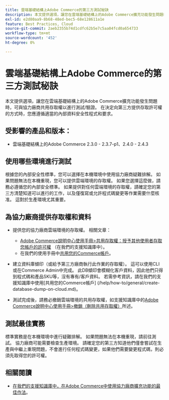 ```yaml
---
title: 雲端基礎結構上Adobe Commerce的第三方測試秘訣
description: 本文提供選項，讓您在雲端基礎結構上的Adobe Commerce擴充功能發生問題時，可與協力廠商共用存取權以進行測試/驗證。
exl-id: e2d80aa9-8b68-48ed-bec5-68e128611a1e
feature: Best Practices, Cloud
source-git-commit: 2aeb2355b74d1cdfc62b5e7c5aa04fcd0a654733
workflow-type: tm+mt
source-wordcount: '452'
ht-degree: 0%

---
```


# 雲端基礎結構上Adobe Commerce的第三方測試秘訣

本文提供選項，讓您在雲端基礎結構上的Adobe Commerce擴充功能發生問題時，可與協力廠商共用存取權以進行測試/驗證。
在決定向第三方提供存取許可權的方式時，您應遵循適當的內部資料安全性程式和要求。

## 受影響的產品和版本：

* 雲端基礎結構上的Adobe Commerce 2.3.0 - 2.3.7-p1、2.4.0 - 2.4.3

## 使用哪些環境進行測試

根據您的內部安全性標準，您可以選擇在本機環境中使用協力廠商疑難排解。 如果問題無法在本機重現，您可以提供雲端環境的存取權。 如果您選擇這麼做，請務必遵循您的內部安全標準。 如果提供對任何雲端環境的存取權，請確定您的第三方清楚知道可以進行的工作，以及僅復寫或允許程式碼變更等作業需要什麼核准。 這對於生產環境尤其重要。

## 為協力廠商提供存取權和資料

* 提供您的協力廠商雲端環境的存取權。 相關文章：

   * [Adobe Commerce說明中心使用手冊>共用存取權：授予其他使用者存取您帳戶的許可權](/help/help-center-guide/help-center/magento-help-center-user-guide.md#shared-access) （在我們的支援知識庫中）。
   * 在我們的使用手冊中[共用您的Commerce帳戶](https://experienceleague.adobe.com/zh-hant/docs/commerce-admin/start/commerce-account/commerce-account-share)。

* 建立資料庫傾印（或給予第三方廠商執行此作業的存取權）。 這可以使用CLI或在Commerce Admin中完成。 此DB傾印會模糊化客戶資料，因此他們只得到程式碼和產品SKU等，沒有專有/客戶資料。 若需參考資訊，請在我們的支援知識庫中使用[共用您的Commerce帳戶] (/help/how-to/general/create-database-dump-on-cloud.md)。
* 測試完成後，請務必撤銷雲端環境的共用存取權，如支援知識庫中的[Adobe Commerce說明中心使用手冊>撤銷（刪除共用存取權）](/help/help-center-guide/help-center/magento-help-center-user-guide.md#revoke-shared-access)所述。

## 測試最佳實務

標準實務是在本機環境中進行疑難排解。 如果問題無法在本機重現，請前往測試。 協力廠商可能需要檢查生產環境。 請確定您的第三方知道他們僅會嘗試在生產與中繼上重現問題，不會進行任何程式碼變更，如果他們需要變更程式碼，則必須先取得您的許可權。

## 相關閱讀

* [在我們的支援知識庫中，在Adobe Commerce中使用協力廠商擴充功能的最佳作法](https://support.magento.com/hc/en-us/articles/360042361152-Best-Practices-for-using-third-party-extensions-in-Magento)。
